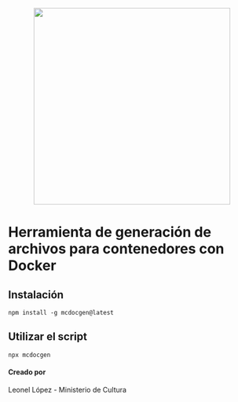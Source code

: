 <p align="center"><a href="https://laravel.com" target="_blank"><img src="https://www.cultura.gob.sv/wp-content/uploads/2021/06/MinisterioCultura.png" width="400"></a></p>

# Herramienta de generación de archivos para contenedores con Docker

## Instalación

    npm install -g mcdocgen@latest

## Utilizar el script

    npx mcdocgen

#### Creado por

Leonel López - Ministerio de Cultura
